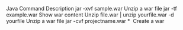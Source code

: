 Java
Command	Description
jar -xvf sample.war	Unzip a war file
jar -tf example.war	Show war content
Unzip file.war | unzip yourfile.war -d yourfile
	Unzip a war file
jar -cvf projectname.war * 	Create a war